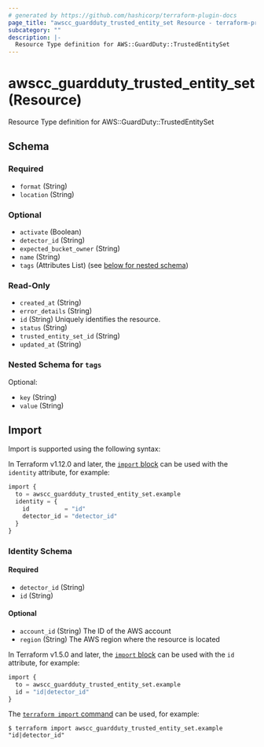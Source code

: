 ```yaml
---
# generated by https://github.com/hashicorp/terraform-plugin-docs
page_title: "awscc_guardduty_trusted_entity_set Resource - terraform-provider-awscc"
subcategory: ""
description: |-
  Resource Type definition for AWS::GuardDuty::TrustedEntitySet
---
```


# awscc_guardduty_trusted_entity_set (Resource)

Resource Type definition for AWS::GuardDuty::TrustedEntitySet



<!-- schema generated by tfplugindocs -->
## Schema

### Required

- `format` (String)
- `location` (String)

### Optional

- `activate` (Boolean)
- `detector_id` (String)
- `expected_bucket_owner` (String)
- `name` (String)
- `tags` (Attributes List) (see [below for nested schema](#nestedatt--tags))

### Read-Only

- `created_at` (String)
- `error_details` (String)
- `id` (String) Uniquely identifies the resource.
- `status` (String)
- `trusted_entity_set_id` (String)
- `updated_at` (String)

<a id="nestedatt--tags"></a>
### Nested Schema for `tags`

Optional:

- `key` (String)
- `value` (String)

## Import

Import is supported using the following syntax:

In Terraform v1.12.0 and later, the [`import` block](https://developer.hashicorp.com/terraform/language/import) can be used with the `identity` attribute, for example:

```terraform
import {
  to = awscc_guardduty_trusted_entity_set.example
  identity = {
    id          = "id"
    detector_id = "detector_id"
  }
}
```

<!-- schema generated by tfplugindocs -->
### Identity Schema

#### Required

- `detector_id` (String)
- `id` (String)

#### Optional

- `account_id` (String) The ID of the AWS account
- `region` (String) The AWS region where the resource is located

In Terraform v1.5.0 and later, the [`import` block](https://developer.hashicorp.com/terraform/language/import) can be used with the `id` attribute, for example:

```terraform
import {
  to = awscc_guardduty_trusted_entity_set.example
  id = "id|detector_id"
}
```

The [`terraform import` command](https://developer.hashicorp.com/terraform/cli/commands/import) can be used, for example:

```shell
$ terraform import awscc_guardduty_trusted_entity_set.example "id|detector_id"
```

